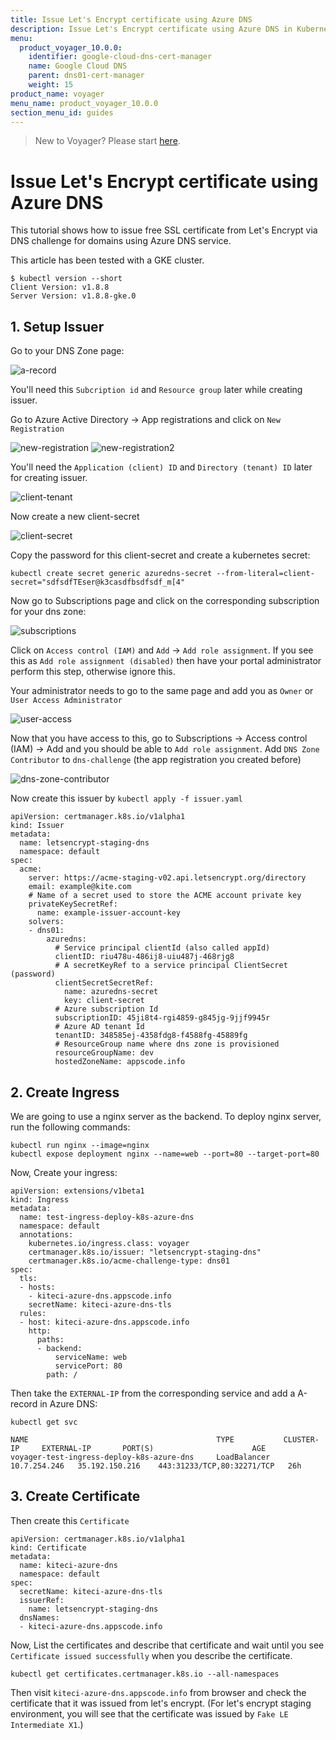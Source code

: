 ```yaml
---
title: Issue Let's Encrypt certificate using Azure DNS
description: Issue Let's Encrypt certificate using Azure DNS in Kubernetes
menu:
  product_voyager_10.0.0:
    identifier: google-cloud-dns-cert-manager
    name: Google Cloud DNS
    parent: dns01-cert-manager
    weight: 15
product_name: voyager
menu_name: product_voyager_10.0.0
section_menu_id: guides
---
```

> New to Voyager? Please start [here](/docs/concepts/overview.md).

# Issue Let's Encrypt certificate using Azure DNS

This tutorial shows how to issue free SSL certificate from Let's Encrypt via DNS challenge for domains using Azure DNS service.

This article has been tested with a GKE cluster.

```console
$ kubectl version --short
Client Version: v1.8.8
Server Version: v1.8.8-gke.0
```

## 1. Setup Issuer

Go to your DNS Zone page:

![a-record](/docs/images/cert-manager/azure/a-record.png)

You'll need this `Subcription id` and `Resource group` later while creating issuer.

Go to Azure Active Directory -> App registrations and click on `New Registration`

![new-registration](/docs/images/cert-manager/azure/new-registration.png)
![new-registration2](/docs/images/cert-manager/azure/new-registration2.png)

You'll need the `Application (client) ID` and `Directory (tenant) ID` later for creating issuer.

![client-tenant](/docs/images/cert-manager/azure/client-tenant.png)

Now create a new client-secret

![client-secret](/docs/images/cert-manager/azure/client-secret.png)

Copy the password for this client-secret and create a kubernetes secret:
```
kubectl create secret generic azuredns-secret --from-literal=client-secret="sdfsdfTEser@k3casdfbsdfsdf_m[4"
```

Now go to Subscriptions page and click on the corresponding subscription for your dns zone:

![subscriptions](/docs/images/cert-manager/azure/subscriptions.png)

Click on `Access control (IAM)` and `Add` -> `Add role assignment`.
If you see this as `Add role assignment (disabled)` then have your portal administrator perform this step, otherwise ignore this.

Your administrator needs to go to the same page and add you as `Owner` or `User Access Administrator`

![user-access](/docs/images/cert-manager/azure/user-access.png)

Now that you have access to this, go to Subscriptions -> Access control (IAM) -> Add and you should be able to `Add role assignment`. Add `DNS Zone Contributor` to `dns-challenge` (the app registration you created before)

![dns-zone-contributor](/docs/images/cert-manager/azure/dns-zone-contributor.png)

Now create this issuer by `kubectl apply -f issuer.yaml`

```
apiVersion: certmanager.k8s.io/v1alpha1
kind: Issuer
metadata:
  name: letsencrypt-staging-dns
  namespace: default
spec:
  acme:
    server: https://acme-staging-v02.api.letsencrypt.org/directory
    email: example@kite.com
    # Name of a secret used to store the ACME account private key
    privateKeySecretRef:
      name: example-issuer-account-key
    solvers:
    - dns01:
        azuredns:
          # Service principal clientId (also called appId)
          clientID: riu478u-486ij8-uiu487j-468rjg8
          # A secretKeyRef to a service principal ClientSecret (password)
          clientSecretSecretRef:
            name: azuredns-secret
            key: client-secret
          # Azure subscription Id
          subscriptionID: 45ji8t4-rgi4859-g845jg-9jjf9945r
          # Azure AD tenant Id
          tenantID: 348585ej-4358fdg8-f4588fg-45889fg
          # ResourceGroup name where dns zone is provisioned
          resourceGroupName: dev
          hostedZoneName: appscode.info
```

## 2. Create Ingress

We are going to use a nginx server as the backend. To deploy nginx server, run the following commands:
```
kubectl run nginx --image=nginx
kubectl expose deployment nginx --name=web --port=80 --target-port=80
```

Now, Create your ingress:

```
apiVersion: extensions/v1beta1
kind: Ingress
metadata:
  name: test-ingress-deploy-k8s-azure-dns
  namespace: default
  annotations:
    kubernetes.io/ingress.class: voyager
    certmanager.k8s.io/issuer: "letsencrypt-staging-dns"
    certmanager.k8s.io/acme-challenge-type: dns01
spec:
  tls:
  - hosts:
    - kiteci-azure-dns.appscode.info
    secretName: kiteci-azure-dns-tls
  rules:
  - host: kiteci-azure-dns.appscode.info
    http:
      paths:
      - backend:
          serviceName: web
          servicePort: 80
        path: /

```

Then take the `EXTERNAL-IP` from the corresponding service and add a A-record in Azure DNS:

```
kubectl get svc
```

```console
NAME                                          TYPE           CLUSTER-IP     EXTERNAL-IP       PORT(S)                      AGE
voyager-test-ingress-deploy-k8s-azure-dns     LoadBalancer   10.7.254.246   35.192.150.216    443:31233/TCP,80:32271/TCP   26h
```

## 3. Create Certificate

Then create this `Certificate`
```
apiVersion: certmanager.k8s.io/v1alpha1
kind: Certificate
metadata:
  name: kiteci-azure-dns
  namespace: default
spec:
  secretName: kiteci-azure-dns-tls
  issuerRef:
    name: letsencrypt-staging-dns
  dnsNames:
  - kiteci-azure-dns.appscode.info
```

Now, List the certificates and describe that certificate and wait until you see `Certificate issued successfully` when you describe the certificate.

```console
kubectl get certificates.certmanager.k8s.io --all-namespaces
```

Then visit `kiteci-azure-dns.appscode.info` from browser and check the certificate that it was issued from let's encrypt. (For let's encrypt staging environment, you will see that the certificate was issued by `Fake LE Intermediate X1`.)
